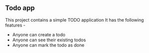## Todo app
This project contains a simple TODO application
It has the following features -

- Anyone can create a todo
- Anyone can see their existing todos
- Anyone can mark the todo as done
